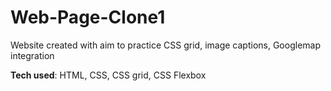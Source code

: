 # Web-Page-Clone1
Website created with aim to practice CSS grid, image captions, Googlemap integration
 
**Tech used**: HTML, CSS, CSS grid, CSS Flexbox
